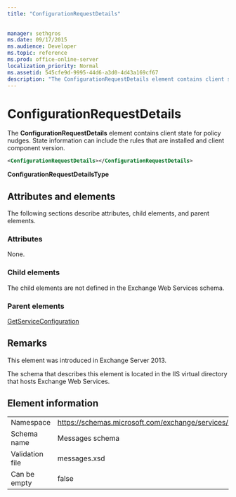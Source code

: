 ```yaml
---
title: "ConfigurationRequestDetails"
 
 
manager: sethgros
ms.date: 09/17/2015
ms.audience: Developer
ms.topic: reference
ms.prod: office-online-server
localization_priority: Normal
ms.assetid: 545cfe9d-9995-44d6-a3d0-4d43a169cf67
description: "The ConfigurationRequestDetails element contains client state for policy nudges. State information can include the rules that are installed and client component version."
---
```


# ConfigurationRequestDetails

The **ConfigurationRequestDetails** element contains client state for policy nudges. State information can include the rules that are installed and client component version. 
  
```XML
<ConfigurationRequestDetails></ConfigurationRequestDetails>
```

 **ConfigurationRequestDetailsType**
## Attributes and elements

The following sections describe attributes, child elements, and parent elements.
  
### Attributes

None.
  
### Child elements

The child elements are not defined in the Exchange Web Services schema.
  
### Parent elements

[GetServiceConfiguration](getserviceconfiguration.md)
  
## Remarks

This element was introduced in Exchange Server 2013.
  
The schema that describes this element is located in the IIS virtual directory that hosts Exchange Web Services.
  
## Element information

|||
|:-----|:-----|
|Namespace  <br/> |https://schemas.microsoft.com/exchange/services/2006/messages  <br/> |
|Schema name  <br/> |Messages schema  <br/> |
|Validation file  <br/> |messages.xsd  <br/> |
|Can be empty  <br/> |false  <br/> |
   

